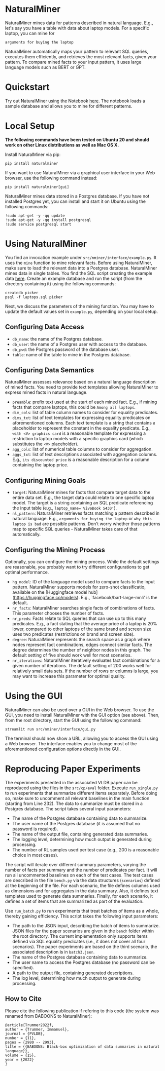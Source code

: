 # NaturalMiner

NaturalMiner mines data for patterns described in natural language. E.g., let's say you have a table with data about laptop models. For a specific laptop, you can mine for

```
arguments for buying the laptop
```

NaturalMiner automatically maps your pattern to relevant SQL queries, executes them efficiently, and retrieves the most relevant facts, given your pattern. To compare mined facts to your input pattern, it uses large language models such as BERT or GPT.

# Quickstart

Try out NaturalMiner using the Notebook [here](https://colab.research.google.com/drive/1EYbdlVgzOkf0b6PTjzntfRi_aEQaups_?usp=sharing). The notebook loads a sample database and allows you to mine for different patterns.

# Local Setup

**The following commands have been tested on Ubuntu 20 and should work on other Linux distributions as well as Mac OS X.**

Install NaturalMiner via pip:
```
pip install naturalminer
```

If you want to use NaturalMiner via a graphical user interface in your Web browser, use the following command instead:
```
pip install naturalminer[gui]
```

NaturalMiner mines data stored in a Postgres database. If you have not installed Postgres yet, you can install and start it on Ubuntu using the following commands:
```
!sudo apt-get -y -qq update
!sudo apt-get -y -qq install postgresql
!sudo service postgresql start
```

# Using NaturalMiner

You find an invocation example under `src/nminer/interface/example.py`. It uses the `mine` function to mine relevant facts. Before using NaturalMiner, make sure to load the relevant data into a Postgres database. NaturalMiner mines data in single tables. You find the SQL script creating the example data [here](https://drive.google.com/file/d/1pB6c8XnWF65vKUlDTiFVR5oeUPx9X0pN/view?usp=sharing). Create an example database and run the script (from the directory containing it) using the following commands:

```
createdb picker
psql -f laptops.sql picker
```

Next, we discuss the parameters of the mining function. You may have to update the default values set in `example.py`, depending on your local setup.

## Configuring Data Access

- `db_name`: the name of the Postgres database.
- `db_user`: the name of a Postgres user with access to the database.
- `db_pwd`: the Postgres password of the database user.
- `table`: name of the table to mine in the Postgres database.

## Configuring Data Semantics

NaturalMiner assesses relevance based on a natural language description of mined facts. You need to provide text templates allowing NaturalMiner to express mined facts in natural language.

- `preamble`: prefix text used at the start of each mined fact. E.g., if mining facts that compare laptops, this could be `Among all laptops`. 
- `dim_cols`: list of table column names to consider for equality predicates.
- `dims_txt`: list of text templates for expressing equality predicates on aforementioned columns. Each text template is a string that contains a placeholder to represent the constant in the equality predicate. E.g., `with <V> graphics card` is a reasonable template for expressing a restriction to laptop models with a specific graphics card (which substitutes the `<V>` placeholder).
- `agg_cols`: list of numerical table columns to consider for aggregation.
- `aggs_txt`: list of text descriptions associated with aggregation columns. E.g., `its discounted price` is a reasonable description for a column containing the laptop price.

## Configuring Mining Goals

- `target`: NaturalMiner mines for facts that compare target data to the entire data set. E.g., the target data could relate to one specific laptop model. The target is a string containing an SQL predicate referencing the input table (e.g., `laptop_name='VivoBook S430'`).
- `nl_pattern`: NaturalMiner retrieves facts matching a pattern described in natural language. E.g., `arguments for buying the laptop` or `why this laptop is bad` are possible patterns. Don't worry whether those patterns map to specific SQL queries - NaturalMiner takes care of that automatically.

## Configuring the Mining Process

Optionally, you can configure the mining process. While the default settings are reasonable, you probably want to try different configurations to get optimal performance.

- `hg_model`: ID of the language model used to compare facts to the input pattern. NaturalMiner supports models for zero-shot classificatio, available on the [Huggingface model hub] (https://huggingface.co/models). E.g., `facebook/bart-large-mnli' is the default.
- `nr_facts`: NaturalMiner searches single facts of combinations of facts. This parameter chooses the number of facts.
- `nr_preds`: Facts relate to SQL queries that can use up to this many predicates. E.g., a fact stating that the average price of a laptop is 20% lower, compared to other laptops of the same brand and screen size uses two predicates (restrictions on brand and screen size).
- `degree`: NaturalMiner represents the search space as a graph where nodes represent fact combinations, edges connect similar facts. The degree determines the number of neighbor nodes in this graph. The default setting of five should work well for most scenarios.
- `nr_iterations`: NaturalMiner iteratively evaluates fact combinations for a given number of iterations. The default setting of 200 works well for relatively small data sets. If the number of rows or columns is large, you may want to increase this parameter for optimal quality.

# Using the GUI

NaturalMiner can also be used over a GUI in the Web browser. To use the GUI, you need to install NaturalMiner with the GUI option (see above). Then, from the root directory, start the GUI using the following command:
```
streamlit run src/nminer/interface/gui.py
```
The terminal should now show a URL, allowing you to access the GUI using a Web browser. The interface enables you to change most of the aforementioned configuration options directly in the GUI.

# Reproducing Paper Experiments

The experiments presented in the associated VLDB paper can be reproduced using the files in the `src/cp/eval` folder. Execute `run_single.py` to run experiments that summarize different items separately. Before doing so, make sure to uncomment all relevant baselines in the main function (starting from Line 232). The data to summarize must be stored in a Postgres database. The script takes several input parameters:
- The name of the Postgres database containing data to summarize.
- The user name of the Postgres database (it is assumed that no password is required).
- The name of the output file, containing generated data summaries.
- The logging level, determining how much output is generated during processing.
- The number of RL samples used per test case (e.g., 200 is a reasonable choice in most cases).

The script will iterate over different summary parameters, varying the number of facts per summary and the number of predicates per fact. It will run all uncommented baselines on each of the test cases. The test cases are described in the file `bench.py` via the data structures (`scenarios`) defined at the beginning of the file. For each scenario, the file defines columns used as dimensions and for aggregates in the data summary. Also, it defines text templates used to generate data summaries. Finally, for each scenario, it defines a set of items that are summarized as part of the evaluation.

Use `run_batch.py` to run experiments that treat batches of items as a whole, thereby gaining efficiency. This script takes the following input parameters:
- The path to the JSON input, describing the batch of items to summarize. JSON files for the paper scenarios are given in the `bench` folder within the root directory. The current implementation only supports items defined via SQL equality predicates (i.e., it does not cover all four scenarios). The paper experiments are based on the third scenario, the associated description is in `batch3.json`.
- The name of the Postgres database containing data to summarize.
- The user name to access the Postgres database (no password can be specified).
- A path to the output file, containing generated descriptions.
- The log level, determining how much output to generate during processing.

## How to Cite

Please cite the following publication if refering to this code (the system was renamed from BABOONS to NaturalMiner):

```
@article{Trummer2022f,
author = {Trummer, Immanuel},
journal = {PVLDB},
number = {11},
pages = {2980 -- 2993},
title = {{BABOONS: Black-box optimization of data summaries in natural language}},
volume = {15},
year = {2022}
}
```
